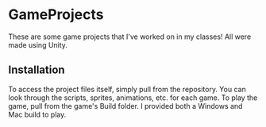# GameProjects

These are some game projects that I've worked on in my classes! All were made using Unity.

## Installation
To access the project files itself, simply pull from the repository. You can look through the scripts, sprites, animations, etc. for each game.
To play the game, pull from the game's Build folder. I provided both a Windows and Mac build to play.
